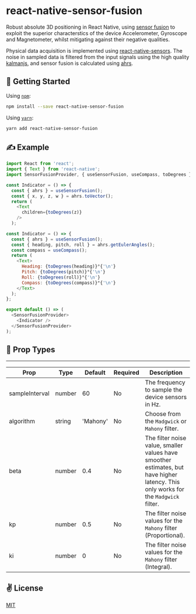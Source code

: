 # react-native-sensor-fusion

Robust absolute 3D positioning in React Native, using [sensor fusion](https://en.wikipedia.org/wiki/Sensor_fusion) to exploit the superior characterstics of the device Accelerometer, Gyroscope and Magnetometer, whilst mitigating against their negative qualities.

Physical data acquisition is implemented using [react-native-sensors](https://github.com/react-native-sensors/). The noise in sampled data is filtered from the input signals using the high quality [kalmanjs](https://github.com/wouterbulten/kalmanjs), and sensor fusion is calculated using [ahrs](https://github.com/psiphi75/ahrs).

## 🚀 Getting Started

Using [`npm`]():

```sh
npm install --save react-native-sensor-fusion
```

Using [`yarn`]():

```sh
yarn add react-native-sensor-fusion
```

## ✍️ Example

```javascript
import React from 'react';
import { Text } from 'react-native';
import SensorFusionProvider, { useSensorFusion, useCompass, toDegrees } from 'react-native-sensor-fusion';

const Indicator = () => {
  const { ahrs } = useSensorFusion();  
  const { x, y, z, w } = ahrs.toVector();
  return (
    <Text
      children={toDegrees(z)}
    />
  );

const Indicator = () => {
  const { ahrs } = useSensorFusion();
  const { heading, pitch, roll } = ahrs.getEulerAngles();
  const compass = useCompass();
  return (
    <Text>
      Heading: {toDegrees(heading)}°{'\n'}
      Pitch: {toDegrees(pitch)}°{'\n'}
      Roll: {toDegrees(roll)}°{'\n'}
      Compass: {toDegrees(compass)}°{'\n'}
    </Text>
  );
};

export default () => (
  <SensorFusionProvider>
    <Indicator />
  </SensorFusionProvider>
);
```

## 📌 Prop Types

-----
Prop                  | Type     | Default                   | Required | Description
--------------------- | -------- | ------------------------- | -------- | -----------
sampleInterval|number|60|No|The frequency to sample the device sensors in Hz.
algorithm|string|'Mahony'|No|Choose from the `Madgwick` or `Mahony` filter.
beta|number|0.4|No|The filter noise value, smaller values have smoother estimates, but have higher latency. This only works for the `Madgwick` filter.
kp|number|0.5|No|The filter noise values for the `Mahony` filter (Proportional).
ki|number|0|No|The filter noise values for the `Mahony` filter (Integral).

## ✌️ License
[MIT](https://opensource.org/licenses/MIT)
